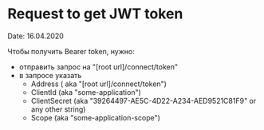 # Request to get JWT token
Date: 16.04.2020  

Чтобы получить Bearer token, нужно:
* отправить запрос на "[root url]/connect/token"
* в запросе указать
  * Address ( aka "[root url]/connect/token")
  * ClientId (aka "some-application")
  * ClientSecret (aka "39264497-AE5C-4D22-A234-AED9521C81F9" or any other string)
  * Scope (aka "some-application-scope") 






